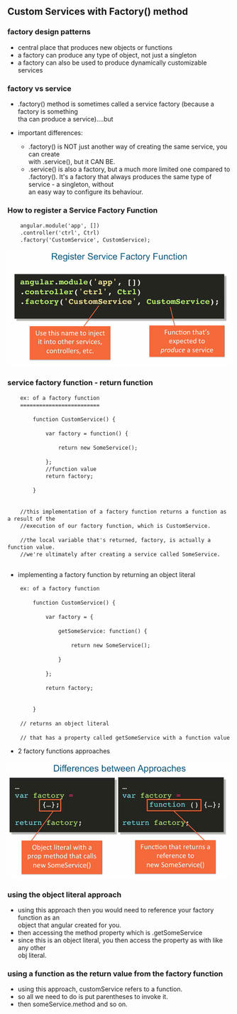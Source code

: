 ## Custom Services with Factory() method

### factory design patterns
- central place that produces new objects or functions
- a factory can produce any type of object, not just a singleton
- a factory can also be used to produce dynamically customizable services

### factory vs service
- .factory() method is sometimes called a service factory (because a factory is something    
  tha can produce a service)....but

- important differences:
    + .factory() is NOT just another way of creating the same service, you can create    
      with .service(), but it CAN BE.
    + .service() is also a factory, but a much more limited one compared to .factory().
      It's a factory that always produces the same type of service - a singleton, without     
      an easy way to configure its behaviour.


### How to register a Service Factory Function

```
    angular.module('app', [])
    .controller('ctrl', Ctrl)
    .factory('CustomService', CustomService);

```


![](../images/factory.png)


### service factory function - return function

```
    ex: of a factory function
    =========================

        function CustomService() {
            
            var factory = function() {
                
                return new SomeService();

            };
            //function value
            return factory;

        }


    //this implementation of a factory function returns a function as a result of the
    //execution of our factory function, which is CustomService.

    //the local variable that's returned, factory, is actually a function value.
    //we're ultimately after creating a service called SomeService.


```

- implementing a factory function by returning an object literal

```
    ex: of a factory function

        function CustomService() {

            var factory = {

                getSomeService: function() {

                    return new SomeService();

                }

            };

            return factory;


        }

    // returns an object literal

    // that has a property called getSomeService with a function value

```

- 2 factory functions approaches


![](../images/factapp.png)


### using the object literal approach

- using this approach then you would need to reference your factory function as an       
  object that angular created for you.
- then accessing the method property which is .getSomeService
- since this is an object literal, you then access the property as with like any other     
  obj literal.

### using a function as the return value from the factory function

- using this approach, customService refers to a function.
- so all we need to do is put parentheses to invoke it.
- then someService.method and so on.



























